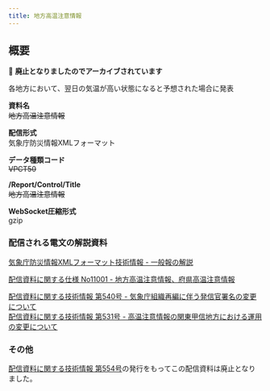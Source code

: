 ```yaml
---
title: 地方高温注意情報
---
```


## 概要
&#x1f6ab; **廃止となりましたのでアーカイブされています**

各地方において、翌日の気温が高い状態になると予想された場合に発表

**資料名** <br/>
 ~~地方高温注意情報~~
 
**配信形式** <br/>
 気象庁防災情報XMLフォーマット

**データ種類コード** <br/>
 ~~VPCT50~~

**/Report/Control/Title** <br/>
 ~~地方高温注意情報~~
 
**WebSocket圧縮形式** <br/>
 gzip

### 配信される電文の解説資料
 [気象庁防災情報XMLフォーマット技術情報 - 一般報の解説](https://dmdata.jp/docs/jma/manual/0221-0246.pdf) 
 
 
 [配信資料に関する仕様 No11001 - 地方高温注意情報、府県高温注意情報](https://www.data.jma.go.jp/suishin/shiyou/pdf/no11001)
 
 
 [配信資料に関する技術情報 第540号 - 気象庁組織再編に伴う発信官署名の変更について](https://dmdata.jp/docs/jma/technical/540.pdf) <br/>
 [配信資料に関する技術情報 第531号 - 高温注意情報の関東甲信地方における運用の変更について](https://dmdata.jp/docs/jma/technical/531.pdf) 
 
### その他
[配信資料に関する技術情報 第554号](https://dmdata.jp/docs/jma/technical/554.pdf)の発行をもってこの配信資料は廃止となりました。 

